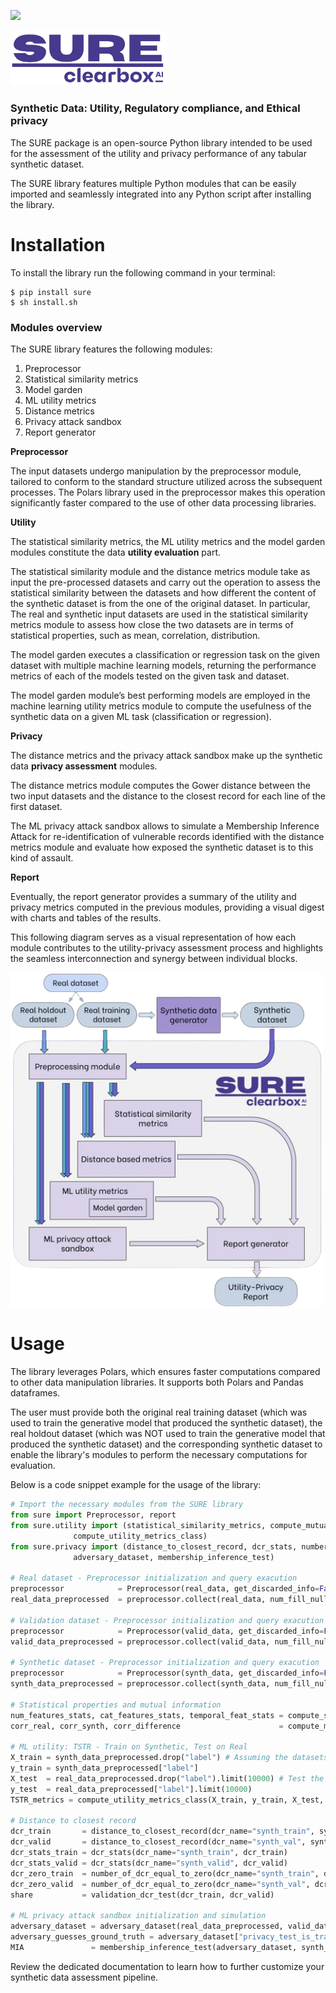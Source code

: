<a href="https://dario-brunelli-clearbox-ai.notion.site/SURE-Documentation-2c17db370641488a8db5bce406032c1f"><img src="https://img.shields.io/badge/SURE-docs-blue?logo=mdbook" /></a>   

<img src="images/sure_logo.png" width="250"> 

### Synthetic Data: Utility, Regulatory compliance, and Ethical privacy

The SURE package is an open-source Python library intended to be used for the assessment of the utility and privacy performance of any tabular synthetic dataset.

The SURE library features multiple Python modules that can be easily imported and seamlessly integrated into any Python script after installing the library. 

# Installation

To install the library run the following command in your terminal:

```shell
$ pip install sure
$ sh install.sh
```

### Modules overview

The SURE library features the following modules:

1. Preprocessor
2. Statistical similarity metrics
3. Model garden
4. ML utility metrics
5. Distance metrics
6. Privacy attack sandbox
7. Report generator

 **Preprocessor** 

The input datasets undergo manipulation by the preprocessor module, tailored to conform to the standard structure utilized across the subsequent processes. The Polars library used in the preprocessor makes this operation significantly faster compared to the use of other data processing libraries. 

 **Utility** 

The statistical similarity metrics, the ML utility metrics and the model garden modules constitute the data **utility evaluation** part.

The statistical similarity module and the distance metrics module take as input the pre-processed datasets and carry out the operation to assess the statistical similarity between the datasets and how different the content of the synthetic dataset is from the one of the original dataset.  In particular, The real and synthetic input datasets are used in the statistical similarity metrics module to assess how close the two datasets are in terms of statistical properties, such as mean, correlation, distribution.

The model garden executes a classification or regression task on the given dataset with multiple machine learning models, returning the performance metrics of each of the models tested on the given task and dataset.

The model garden module’s best performing models are employed in the machine learning utility metrics module to compute the usefulness of the synthetic data on a given ML task (classification or regression).

 **Privacy** 

The distance metrics and the privacy attack sandbox make up the synthetic data **privacy assessment** modules.

The distance metrics module computes the Gower distance between the two input datasets and the distance to the closest record for each line of the first dataset.

The ML privacy attack sandbox allows to simulate a Membership Inference Attack for re-identification of vulnerable records identified with the distance metrics module and evaluate how exposed the synthetic dataset is to this kind of assault.

 **Report** 

Eventually, the report generator provides a summary of the utility and privacy metrics computed in the previous modules, providing a visual digest with charts and tables of the results.

This following diagram serves as a visual representation of how each module contributes to the utility-privacy assessment process and highlights the seamless interconnection and synergy between individual blocks.

<img src="images/sure_workflow_.png" alt="drawing" width="500"/>

# Usage

The library leverages Polars, which ensures faster computations compared to other data manipulation libraries. It supports both Polars and Pandas dataframes.

The user must provide both the original real training dataset (which was used to train the generative model that produced the synthetic dataset), the real holdout dataset (which was NOT used to train the generative model that produced the synthetic dataset) and the corresponding synthetic dataset to enable the library's modules to perform the necessary computations for evaluation.

Below is a code snippet example for the usage of the library:

```python
# Import the necessary modules from the SURE library
from sure import Preprocessor, report
from sure.utility import (statistical_similarity_metrics, compute_mutual_info,
			  compute_utility_metrics_class)
from sure.privacy import (distance_to_closest_record, dcr_stats, number_of_dcr_equal_to_zero, validation_dcr_test, 
			  adversary_dataset, membership_inference_test)

# Real dataset - Preprocessor initialization and query exacution
preprocessor            = Preprocessor(real_data, get_discarded_info=False)
real_data_preprocessed  = preprocessor.collect(real_data, num_fill_null='forward', scaling='standardize')

# Validation dataset - Preprocessor initialization and query exacution
preprocessor            = Preprocessor(valid_data, get_discarded_info=False)
valid_data_preprocessed = preprocessor.collect(valid_data, num_fill_null='forward', scaling='standardize')

# Synthetic dataset - Preprocessor initialization and query exacution
preprocessor            = Preprocessor(synth_data, get_discarded_info=False)
synth_data_preprocessed = preprocessor.collect(synth_data, num_fill_null='forward', scaling='standardize')

# Statistical properties and mutual information
num_features_stats, cat_features_stats, temporal_feat_stats = compute_statistical_metrics(real_data_preprocessed, synth_data_preprocessed)
corr_real, corr_synth, corr_difference                      = compute_mutual_info(real_data_preprocessed, synth_data_preprocessed)

# ML utility: TSTR - Train on Synthetic, Test on Real
X_train = synth_data_preprocessed.drop("label") # Assuming the datasets have a “label” column for the machine learning task they are intended for
y_train = synth_data_preprocessed["label"]
X_test  = real_data_preprocessed.drop("label").limit(10000) # Test the trained models on a portion of the original real dataset (first 10k rows)
y_test  = real_data_preprocessed["label"].limit(10000)
TSTR_metrics = compute_utility_metrics_class(X_train, y_train, X_test, y_test, predictions=False)

# Distance to closest record
dcr_train       = distance_to_closest_record(dcr_name="synth_train", synth_data_preprocessed, real_data_preprocessed)
dcr_valid       = distance_to_closest_record(dcr_name="synth_val", synth_data_preprocessed, valid_data_preprocessed)
dcr_stats_train = dcr_stats(dcr_name="synth_train", dcr_train)
dcr_stats_valid = dcr_stats(dcr_name="synth_valid", dcr_valid)
dcr_zero_train  = number_of_dcr_equal_to_zero(dcr_name="synth_train", dcr_train)
dcr_zero_valid  = number_of_dcr_equal_to_zero(dcr_name="synth_val", dcr_valid)
share           = validation_dcr_test(dcr_train, dcr_valid)

# ML privacy attack sandbox initialization and simulation
adversary_dataset = adversary_dataset(real_data_preprocessed, valid_data_preprocessed)
adversary_guesses_ground_truth = adversary_dataset["privacy_test_is_training"]
MIA               = membership_inference_test(adversary_dataset, synth_data_preprocessed, adversary_guesses_ground_truth)
```

Review the dedicated documentation to learn how to further customize your synthetic data assessment pipeline.

